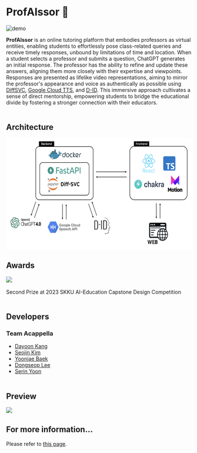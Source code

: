 # ProfAIssor 🤖
<img width="900" alt="demo" src="https://github.com/Team-Acappella/Acappella-Server/assets/53158200/1a805a33-2b2c-430d-bdef-22d3b4815494">

**ProfAIssor** is an online tutoring platform that embodies professors as virtual entities, enabling students to effortlessly pose class-related queries and receive timely responses, unbound by limitations of time and location. When a student selects a professor and submits a question, ChatGPT generates an initial response. The professor has the ability to refine and update these answers, aligning them more closely with their expertise and viewpoints. Responses are presented as lifelike video representations, aiming to mirror the professor's appearance and voice as authentically as possible using [DiffSVC](https://github.com/UtaUtaUtau/diff-svc), [Google Cloud TTS](https://cloud.google.com/text-to-speech), and [D-ID](https://www.d-id.com/). This immersive approach cultivates a sense of direct mentorship, empowering students to bridge the educational divide by fostering a stronger connection with their educators.
<br/><br/>

## Architecture
<img src="https://github.com/Team-Acappella/Acappella-Server/raw/main/assets/architecture.png" style="height:300px">

## Awards
<img src="https://github.com/Team-Acappella/Acappella-Server/assets/53158200/1804b8b1-edc6-4fc9-84c4-5ec67c6fdba6" style="height:250px">

Second Prize at 2023 SKKU AI-Education Capstone Design Competition
<br/><br/>

## Developers
### Team Acappella
- [Dayoon Kang](https://github.com/daayuun)
- [Seojin Kim](https://github.com/SeojinSeojin)
- [Yoonjae Baek](https://github.com/whyjyj)
- [Dongseop Lee](https://github.com/ddongseop)
- [Serin Yoon](https://github.com/serin-yoon)
<br/><br/>

## Preview
  
[![](http://img.youtube.com/vi/9yDRMeOF41M/0.jpg)](https://youtu.be/9yDRMeOF41M)


## For more information...
Please refer to [this page](https://github.com/Team-Acappella/Acappella-Server/blob/main/assets/poster.pdf).
